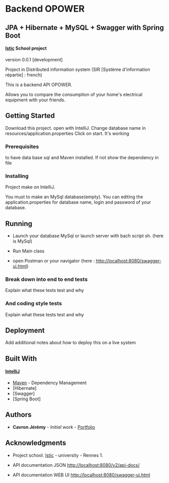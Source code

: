# Backend OPOWER
## JPA + Hibernate + MySQL + Swagger with Spring Boot
#### [Istic](https://istic.univ-rennes1.fr/) School project

version 0.0.1 [development]

Project in Distributed information system (SIR [Système d'information répartie] : french)

This is a backend API OPOWER.

Allows you to compare the consumption of your home's electrical equipment with your friends.

## Getting Started

Download this project. open with IntelliJ. Change database name in resources/application.properties
Click on start. It's working

### Prerequisites

to have data base sql and Maven installed. If not show the dependency in file


### Installing

Project make on IntelliJ.

You must to make an MySql database(empty). You can editing the application.properties for database name, login and password of your database.


## Running

- Launch your database MySql or launch server with bach script sh. (here is MySql)

- Run Main class

- open Postman or your navigator (here : [http://localhost:8080/swagger-ui.html](http://localhost:8080/swagger-ui.html))

### Break down into end to end tests

Explain what these tests test and why


### And coding style tests

Explain what these tests test and why


## Deployment

Add additional notes about how to deploy this on a live system

## Built With

#### [IntelliJ](https://www.jetbrains.com/idea/)

* [Maven](https://maven.apache.org/) - Dependency Management
* [Hibernate]
* [Swagger]
* [Spring Boot]


## Authors

* **Cavron Jérémy** - *Initial work* - [Portfolio](http://www.dbs.bzh/portfolio)


## Acknowledgments

* Project school. [Istic](https://istic.univ-rennes1.fr/) - university - Rennes 1.

* API documentation JSON [http://localhost:8080/v2/api-docs/](http://localhost:8080/v2/api-docs)
* API documentation WEB UI [http://localhost:8080/swagger-ui.html](http://localhost:8080/swagger-ui.html)